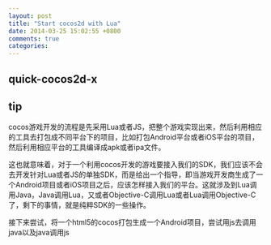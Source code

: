 ```yaml
---
layout: post
title: "Start cocos2d with Lua"
date: 2014-03-25 15:02:55 +0800
comments: true
categories: 
---
```

## quick-cocos2d-x



## tip

cocos游戏开发的流程是先采用Lua或者JS，把整个游戏实现出来，然后利用相应的工具去打包成不同平台下的项目，比如打包Android平台或者iOS平台的项目，然后利用相应平台的工具编译成apk或者ipa文件。

这也就意味着，对于一个利用cocos开发的游戏要接入我们的SDK，我们应该不会去开发针对Lua或者JS的单独SDK，而是给出一个指导，即当游戏开发商生成了一个Android项目或者iOS项目之后，应该怎样接入我们的平台。这就涉及到Lua调用Java，Java调用Lua，又或者Objective-C调用Lua或者Lua调用Objective-C了，剩下的事情，就是纯粹SDK的一些操作。

接下来尝试，将一个html5的cocos打包生成一个Android项目，尝试用js去调用java以及java调用js